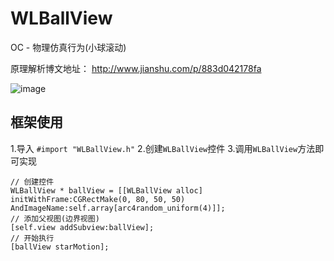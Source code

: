 # WLBallView
OC - 物理仿真行为(小球滚动)

原理解析博文地址：
http://www.jianshu.com/p/883d042178fa

![image](https://raw.githubusercontent.com/wangliujiayou/WLBallView/master/Untitled.gif)

## 框架使用
1.导入 `#import "WLBallView.h"`
2.创建`WLBallView`控件
3.调用`WLBallView`方法即可实现

```
// 创建控件
WLBallView * ballView = [[WLBallView alloc] initWithFrame:CGRectMake(0, 80, 50, 50) AndImageName:self.array[arc4random_uniform(4)]];
// 添加父视图(边界视图)
[self.view addSubview:ballView];
// 开始执行
[ballView starMotion];
```
